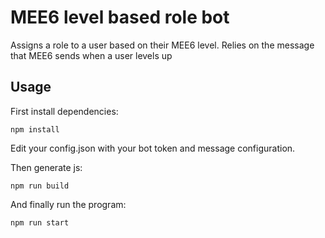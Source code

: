 # MEE6 level based role bot
Assigns a role to a user based on their MEE6 level. Relies on the message that MEE6 sends when a user levels up

## Usage
First install dependencies:
```
npm install
```
Edit your config.json with your bot token and message configuration.

Then generate js:
```
npm run build
```
And finally run the program:
```
npm run start
```
